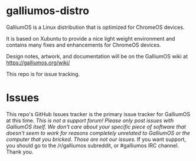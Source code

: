 # galliumos-distro
GalliumOS is a Linux distribution that is optimized for ChromeOS devices.

It is based on Xubuntu to provide a nice light weight environment and contains many fixes and enhancements
for ChromeOS devices.

Design notes, artwork, and documentation will be on the GalliumOS wiki at https://galliumos.org/wiki/

This repo is for issue tracking.


# Issues

This repo's GitHub Issues tracker is the primary issue tracker for GalliumOS at this time. *This is _not_ a support forum! Please only post issues with GalliumOS itself. We don't care about your specific piece of software that doesn't seem to work for reasons completely unrelated to GalliumOS or the computer that you bricked. Those are not our issues.* If you want support, you should go to the /r/galliumos subreddit, or #galliumos IRC channel. Thank you.
